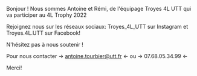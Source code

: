 Bonjour ! Nous sommes Antoine et Rémi, de l'équipage Troyes 4L UTT qui va participer au 4L Trophy 2022

Rejoignez nous sur les réseaux sociaux: Troyes_4L_UTT sur Instagram et Troyes.4L.UTT sur Facebook!

N'hésitez pas à nous soutenir !

Pour nous contacter -> antoine.tourbier@utt.fr <- ou -> 07.68.05.34.99 <-

Merci!

<!---
Mach4ntrL/Mach4ntrL is a ✨ special ✨ repository because its `README.md` (this file) appears on your GitHub profile.
You can click the Preview link to take a look at your changes.
--->
